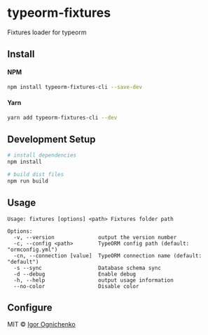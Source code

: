 # typeorm-fixtures

Fixtures loader for typeorm

## Install

#### NPM

```bash
npm install typeorm-fixtures-cli --save-dev
```

#### Yarn

```bash
yarn add typeorm-fixtures-cli --dev
```

## Development Setup

```bash
# install dependencies
npm install

# build dist files
npm run build
```

## Usage

```
Usage: fixtures [options] <path> Fixtures folder path

Options:
  -v, --version              output the version number
  -c, --config <path>        TypeORM config path (default: "ormconfig.yml")
  -cn, --connection [value]  TypeORM connection name (default: "default")
  -s --sync                  Database schema sync
  -d --debug                 Enable debug
  -h, --help                 output usage information
  --no-color                 Disable color
```

## Configure

MIT © [Igor Ognichenko](https://github.com/RobinCK)
